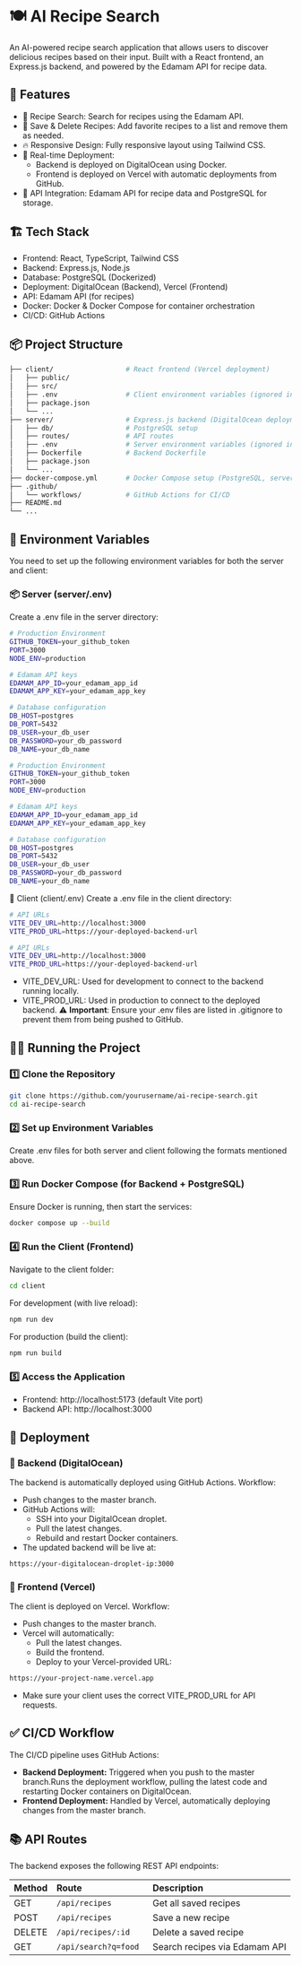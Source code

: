 
# 🍽️ AI Recipe Search
An AI-powered recipe search application that allows users to discover delicious recipes based on their input. Built with a React frontend, an Express.js backend, and powered by the Edamam API for recipe data.

## 🚀 Features
- 🌿 Recipe Search: Search for recipes using the Edamam API.
- 📄 Save & Delete Recipes: Add favorite recipes to a list and remove them as needed.
- 🔥 Responsive Design: Fully responsive layout using Tailwind CSS.
- 🔗 Real-time Deployment:
  - Backend is deployed on DigitalOcean using Docker.
  - Frontend is deployed on Vercel with automatic deployments from GitHub.
- 📡 API Integration: Edamam API for recipe data and PostgreSQL for storage.
## 🏗️ Tech Stack
- Frontend: React, TypeScript, Tailwind CSS
- Backend: Express.js, Node.js
- Database: PostgreSQL (Dockerized)
- Deployment: DigitalOcean (Backend), Vercel (Frontend)
- API: Edamam API (for recipes)
- Docker: Docker & Docker Compose for container orchestration
- CI/CD: GitHub Actions
## 📦 Project Structure
```bash
├── client/                  # React frontend (Vercel deployment)
│   ├── public/
│   ├── src/
│   ├── .env                 # Client environment variables (ignored in .gitignore)
│   ├── package.json
│   └── ...
├── server/                  # Express.js backend (DigitalOcean deployment)
│   ├── db/                  # PostgreSQL setup
│   ├── routes/              # API routes
│   ├── .env                 # Server environment variables (ignored in .gitignore)
│   ├── Dockerfile           # Backend Dockerfile
│   ├── package.json
│   └── ...
├── docker-compose.yml       # Docker Compose setup (PostgreSQL, server)
├── .github/
│   └── workflows/           # GitHub Actions for CI/CD
├── README.md
└── ...
```
## 🌿 Environment Variables
You need to set up the following environment variables for both the server and client:

### 📦 Server (server/.env)
Create a .env file in the server directory:
```bash
# Production Environment
GITHUB_TOKEN=your_github_token
PORT=3000
NODE_ENV=production

# Edamam API keys
EDAMAM_APP_ID=your_edamam_app_id
EDAMAM_APP_KEY=your_edamam_app_key

# Database configuration
DB_HOST=postgres
DB_PORT=5432
DB_USER=your_db_user
DB_PASSWORD=your_db_password
DB_NAME=your_db_name

# Production Environment
GITHUB_TOKEN=your_github_token
PORT=3000
NODE_ENV=production

# Edamam API keys
EDAMAM_APP_ID=your_edamam_app_id
EDAMAM_APP_KEY=your_edamam_app_key

# Database configuration
DB_HOST=postgres
DB_PORT=5432
DB_USER=your_db_user
DB_PASSWORD=your_db_password
DB_NAME=your_db_name
```
🎨 Client (client/.env)
Create a .env file in the client directory:
```bash
# API URLs
VITE_DEV_URL=http://localhost:3000
VITE_PROD_URL=https://your-deployed-backend-url

# API URLs
VITE_DEV_URL=http://localhost:3000
VITE_PROD_URL=https://your-deployed-backend-url
```
- VITE_DEV_URL: Used for development to connect to the backend running locally.
- VITE_PROD_URL: Used in production to connect to the deployed backend.
⚠️ **Important**: Ensure your .env files are listed in .gitignore to prevent them from being pushed to GitHub.

## 🏃‍♂️ Running the Project
### 1️⃣ Clone the Repository
```bash
git clone https://github.com/yourusername/ai-recipe-search.git
cd ai-recipe-search
```
### 2️⃣ Set up Environment Variables
Create .env files for both server and client following the formats mentioned above.

### 3️⃣ Run Docker Compose (for Backend + PostgreSQL)
Ensure Docker is running, then start the services:
```bash
docker compose up --build
```
### 4️⃣ Run the Client (Frontend)
Navigate to the client folder:

```bash
cd client
```
For development (with live reload):
```bash
npm run dev
```
For production (build the client):
```bash
npm run build
```
### 5️⃣ Access the Application
- Frontend: http://localhost:5173 (default Vite port)
- Backend API: http://localhost:3000
## 🚀 Deployment
### 📡 Backend (DigitalOcean)
The backend is automatically deployed using GitHub Actions.
Workflow:
- Push changes to the master branch.
- GitHub Actions will:
    - SSH into your DigitalOcean droplet.
    - Pull the latest changes.
    - Rebuild and restart Docker containers.
- The updated backend will be live at:
```bash
https://your-digitalocean-droplet-ip:3000
```
### 🎨 Frontend (Vercel)
The client is deployed on Vercel.
Workflow:

- Push changes to the master branch.
- Vercel will automatically:
    - Pull the latest changes.
    - Build the frontend.
    - Deploy to your Vercel-provided URL:
```bash
https://your-project-name.vercel.app
```
- Make sure your client uses the correct VITE_PROD_URL for API requests.
## ✅ CI/CD Workflow
The CI/CD pipeline uses GitHub Actions:

- **Backend Deployment:**
  Triggered when you push to the master branch.Runs the deployment workflow, pulling the latest code and restarting Docker containers on DigitalOcean.
- **Frontend Deployment:**
  Handled by Vercel, automatically deploying changes from the master branch.
## 📚 API Routes
The backend exposes the following REST API endpoints:



| Method | Route  | Description                |
| :-------- | :------- | :------------------------- |
|  GET | `/api/recipes` | Get all saved recipes |
|  POST  | `/api/recipes` | Save a new recipe |
|  DELETE | `/api/recipes/:id	` | Delete a saved recipe |
| GET | `/api/search?q=food	` | Search recipes via Edamam API


 

